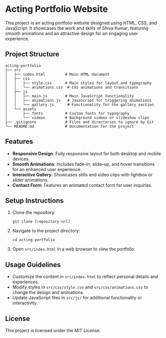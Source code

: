 # Acting Portfolio Website

This project is an acting portfolio website designed using HTML, CSS, and JavaScript. It showcases the work and skills of Shiva Kumar, featuring smooth animations and an attractive design for an engaging user experience.

## Project Structure

```
acting-portfolio
├── src
│   ├── index.html         # Main HTML document
│   ├── css
│   │   ├── style.css      # Main styles for layout and typography
│   │   └── animations.css  # CSS animations and transitions
│   ├── js
│   │   ├── main.js        # Main JavaScript functionality
│   │   ├── animations.js   # JavaScript for triggering animations
│   │   └── gallery.js      # Functionality for the gallery section
│   └── assets
│       ├── fonts          # Custom fonts for typography
│       └── videos         # Background videos or slideshow clips
├── .gitignore             # Files and directories to ignore by Git
└── README.md              # Documentation for the project
```

## Features

- **Responsive Design**: Fully responsive layout for both desktop and mobile devices.
- **Smooth Animations**: Includes fade-in, slide-up, and hover transitions for an enhanced user experience.
- **Interactive Gallery**: Showcases stills and video clips with lightbox or slider animations.
- **Contact Form**: Features an animated contact form for user inquiries.

## Setup Instructions

1. Clone the repository:
   ```
   git clone [repository-url]
   ```
2. Navigate to the project directory:
   ```
   cd acting-portfolio
   ```
3. Open `src/index.html` in a web browser to view the portfolio.

## Usage Guidelines

- Customize the content in `src/index.html` to reflect personal details and experiences.
- Modify styles in `src/css/style.css` and `src/css/animations.css` to change the design and animations.
- Update JavaScript files in `src/js/` for additional functionality or interactivity.

## License

This project is licensed under the MIT License.